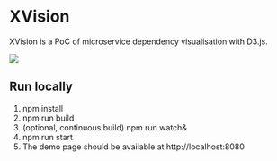 # XVision
XVision is a PoC of microservice dependency visualisation with D3.js.

![](XVisionDemo.gif)

## Run locally
1. npm install
2. npm run build
3. (optional, continuous build) npm run watch&
4. npm run start
5. The demo page should be available at http://localhost:8080